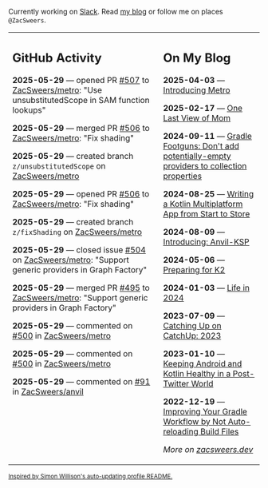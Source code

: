 Currently working on [Slack](https://slack.com/). Read [my blog](https://zacsweers.dev/) or follow me on places `@ZacSweers`.

<table><tr><td valign="top" width="60%">

## GitHub Activity
<!-- githubActivity starts -->
**2025-05-29** — opened PR [#507](https://github.com/ZacSweers/metro/pull/507) to [ZacSweers/metro](https://github.com/ZacSweers/metro): "Use unsubstitutedScope in SAM function lookups"

**2025-05-29** — merged PR [#506](https://github.com/ZacSweers/metro/pull/506) to [ZacSweers/metro](https://github.com/ZacSweers/metro): "Fix shading"

**2025-05-29** — created branch `z/unsubstitutedScope` on [ZacSweers/metro](https://github.com/ZacSweers/metro)

**2025-05-29** — opened PR [#506](https://github.com/ZacSweers/metro/pull/506) to [ZacSweers/metro](https://github.com/ZacSweers/metro): "Fix shading"

**2025-05-29** — created branch `z/fixShading` on [ZacSweers/metro](https://github.com/ZacSweers/metro)

**2025-05-29** — closed issue [#504](https://github.com/ZacSweers/metro/issues/504) on [ZacSweers/metro](https://github.com/ZacSweers/metro): "Support generic providers in Graph Factory"

**2025-05-29** — merged PR [#495](https://github.com/ZacSweers/metro/pull/495) to [ZacSweers/metro](https://github.com/ZacSweers/metro): "Support generic providers in Graph Factory"

**2025-05-29** — commented on [#500](https://github.com/ZacSweers/metro/issues/500#issuecomment-2919445607) in [ZacSweers/metro](https://github.com/ZacSweers/metro)

**2025-05-29** — commented on [#500](https://github.com/ZacSweers/metro/issues/500#issuecomment-2919428579) in [ZacSweers/metro](https://github.com/ZacSweers/metro)

**2025-05-29** — commented on [#91](https://github.com/ZacSweers/anvil/issues/91#issuecomment-2919412068) in [ZacSweers/anvil](https://github.com/ZacSweers/anvil)
<!-- githubActivity ends -->
</td><td valign="top" width="40%">

## On My Blog
<!-- blog starts -->
**2025-04-03** — [Introducing Metro](https://www.zacsweers.dev/introducing-metro/)

**2025-02-17** — [One Last View of Mom](https://www.zacsweers.dev/one-last-view-of-mom/)

**2024-09-11** — [Gradle Footguns: Don't add potentially-empty providers to collection properties](https://www.zacsweers.dev/gradle-footgun-adding-empty-providers-to-collection-properties/)

**2024-08-25** — [Writing a Kotlin Multiplatform App from Start to Store](https://www.zacsweers.dev/writing-a-kotlin-multiplatform-app-from-start-to-store/)

**2024-08-09** — [Introducing: Anvil-KSP](https://www.zacsweers.dev/introducing-anvil-ksp/)

**2024-05-06** — [Preparing for K2](https://www.zacsweers.dev/preparing-for-k2/)

**2024-01-03** — [Life in 2024](https://www.zacsweers.dev/life-in-2024/)

**2023-07-09** — [Catching Up on CatchUp: 2023](https://www.zacsweers.dev/catching-up-on-catchup-2023/)

**2023-01-10** — [Keeping Android and Kotlin Healthy in a Post-Twitter World](https://www.zacsweers.dev/keeping-android-healthy/)

**2022-12-19** — [Improving Your Gradle Workflow by Not Auto-reloading Build Files](https://www.zacsweers.dev/improving-your-workflow-by-not-auto-reloading-build-files/)
<!-- blog ends -->
_More on [zacsweers.dev](https://zacsweers.dev/)_
</td></tr></table>

<sub><a href="https://simonwillison.net/2020/Jul/10/self-updating-profile-readme/">Inspired by Simon Willison's auto-updating profile README.</a></sub>